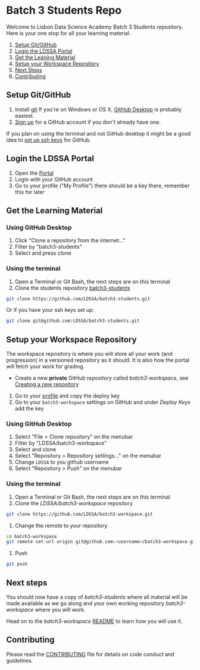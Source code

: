 # Batch 3 Students Repo

Welcome to Lisbon Data Science Academy Batch 3 Students repository.
Here is your one stop for all your learning material.

1. [Setup Git/GitHub](#setup-gitgithub)
1. [Login the LDSSA Portal](#login-the-ldssa-portal)
1. [Get the Leaning Material](#get-the-learning-material)
1. [Setup your Workspace Repository](#setup-your-workspace-repository)
1. [Next Steps](#next-steps)
1. [Contributing](#contributing)

## Setup Git/GitHub

1. Install [git](https://git-scm.com/)
If you're on Windows or OS X, [GitHub Desktop](https://desktop.github.com/) is 
probably easiest.
1. [Sign up](https://github.com/join) for a GitHub account if you don't already have one.

If you plan on using the terminal and not GitHub desktop it might be a good
idea to [set up ssh keys](https://help.github.com/articles/connecting-to-github-with-ssh/)
for GitHub.

## Login the LDSSA Portal

1. Open the [Portal](https://portal.lisbondatascience.org)
1. Login with your GitHub account
1. Go to your profile ("My Profile") there should be a key there, remember this
for later

## Get the Learning Material

### Using GitHub Desktop

1. Click "Clone a repository from the internet..."
1. Filter by "batch3-students"
1. Select and press clone

### Using the terminal

1. Open a Terminal or Git Bash, the next steps are on this terminal
1. Clone the students repository 
[batch3-students](https://github.com/LDSSA/batch3-students)
```bash
git clone https://github.com/LDSSA/batch3-students.git
```
Or if you have your ssh keys set up:

```bash
git clone git@github.com:LDSSA/batch3-students.git
```

## Setup your Workspace Repository

The workspace repository is where you will store all your work 
(and progression) in a versioned repository as it should.
It is also how the portal will fetch your work for grading.

* Create a new **private** GitHub repository called *batch3-workspace*, see 
[Creating a new repository](https://help.github.com/en/articles/creating-a-new-repository)
1. Go to your [profile](https://portal.lisbondatascience.org/users/info/) and 
copy the deploy key
1. Go to your `batch3-workspace` settings on GitHub and under *Deploy Keys*
add the key


### Using GitHub Desktop

1. Select "File > Clone repository" on the menubar
1. Filter by "LDSSA/batch3-workspace"
1. Select and clone
1. Select "Repository > Repository settings..." on the menubar
1. Change `LDSSA` to you github username
1. Select "Repository > Push" on the menubar

### Using the terminal

1. Open a Terminal or Git Bash, the next steps are on this terminal
1. Clone the *LDSSA/batch3-workspace* repository
```bash
git clone https://github.com/LDSSA/batch3-workspace.git
```
1. Change the remote to your repository
```bash
cd batch3-workspace
git remote set-url origin git@github.com:<username>/batch3-workspace.git
```
1. Push
```bash
git push
```

## Next steps
You should now have a copy of *batch3-students* where all material will
be made available as we go along and your own working repository 
*batch3-workspace* where you will work.

Head on to the *batch3-workspace* 
[README](https://github.com/LDSSA/batch3-workspace)
to learn how you will use it.

## Contributing

Please read the [CONTRIBUTING](CONTRIBUTING.md) file for details on code 
conduct and guidelines.
